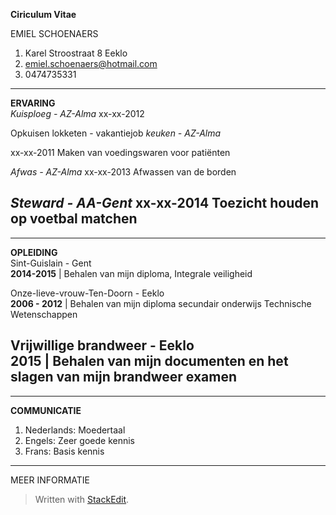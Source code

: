 **Ciriculum Vitae**

EMIEL SCHOENAERS

 1. Karel Stroostraat 8 Eeklo  
 2. emiel.schoenaers@hotmail.com
 3. 0474735331

------------
**ERVARING**	
*Kuisploeg - AZ-Alma*
xx-xx-2012

Opkuisen lokketen - vakantiejob
*keuken - AZ-Alma*

xx-xx-2011
Maken van voedingswaren voor patiënten

*Afwas - AZ-Alma*
xx-xx-2013
Afwassen van de borden

*Steward - AA-Gent*
xx-xx-2014
Toezicht houden op voetbal matchen 
-------------

-------------
**OPLEIDING**	
Sint-Guislain - Gent <br>
**2014-2015** | Behalen van mijn diploma, Integrale veiligheid

Onze-lieve-vrouw-Ten-Doorn - Eeklo <br>
**2006 - 2012** | Behalen van mijn diploma secundair onderwijs Technische Wetenschappen

Vrijwillige brandweer - Eeklo <br>
**2015** | Behalen van mijn documenten en het slagen van mijn brandweer examen
-------------

-------------
**COMMUNICATIE**	

 1. Nederlands: Moedertaal
 2. Engels: Zeer goede kennis
 3. Frans: Basis kennis

 -------------

MEER INFORMATIE	





> Written with [StackEdit](https://stackedit.io/).